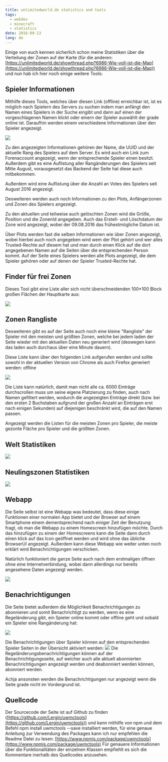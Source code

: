 ```yaml
---
title: unlimitedworld.de statistics and tools
tags:
  - webdev
  - minecraft
  - statistics
date: 2016-09-13
lang: de
---
```


Einige von euch kennen sicherlich schon meine Statistiken über die Verteilung der Zonen auf der Karte (für die anderen: [https://unlimitedworld.de/showthread.php?6986-Wie-voll-ist-die-Map](https://unlimitedworld.de/showthread.php?6986-Wie-voll-ist-die-Map)) und nun hab ich hier noch einige weitere Tools:

## Spieler Informationen

Mithilfe dieses Tools, welches über diesen Link (offline) erreichbar ist, ist es möglich nach Spielern des Servers zu suchen indem man anfängt den Namen eines Spielers in der Suche eingibt und dann auf einen der vorgeschlagenen Namen klickt oder einern der Spieler auswählt der grade online ist. Daraufhin werden einem verschiedene Informationen über den Spieler angezeigt.

![](r1SaQDO.jpg)

Zu den angezeigten Informationen gehören der Name, die UUID und der aktuelle Rang des Spielers auf dem Server. Es wird auch ein Link zum Forenaccount angezeigt, wenn der entsprechende Spieler einen besitzt. Außerdem gibt es eine Auflistung aller Rangänderungen des Spielers seit Mitte August, vorausgesetzt das Backend der Seite hat diese auch mitbekommen.

Außerdem wird eine Auflistung über die Anzahl an Votes des Spielers seit August 2016 angezeigt.

Desweiteren werden auch noch Informationen zu den Plots, Anfängerzonen und Zonen des Spielers angezeigt.

Zu den aktuellen und teilweise auch gelöschten Zonen wird die Größe, Position und die ZonenId angegeben. Auch das Erstell- und Löschdatum der Zone wird angezeigt, wobei der 09.08.2016 das frühestmögliche Datum ist.

Über Plots werden fast die selben Informationen wie über Zonen angezeigt, wobei hierbei auch noch angegeben wird wem der Plot gehört und wer alles Trusted-Rechte auf diesem hat und man durch einen Klick auf die dort angegebenen Namen auf die Seiten über die entsprechenden Person kommt. Auf der Seite eines Spielers werden alle Plots angezeigt, die dem Spieler gehören oder auf denen der Spieler Trusted-Rechte hat.


## Finder für frei Zonen


Dieses Tool gibt eine Liste aller sich nicht überschneidenden 100*100 Block großen Flächen der Hauptkarte aus:


![](iWHh0Cw.png)


## Zonen Rangliste


Desweiteren gibt es auf der Seite auch noch eine kleine "Rangliste" der Spieler mit den meisten und größten Zonen, welche bei jedem laden der Seite wieder mit den aktuellen Daten neu generiert wird (deswegen kann das laden auch durchaus über eine Minute dauern).


Diese Liste kann über den folgenden Link aufgerufen werden und sollte sowohl in der aktuellen Version von Chrome als auch Firefox generiert werden: offline


![](kWluWG1.png)


Die Liste kann natürlich, damit man nicht alle ca. 6000 Einträge durchscrollen muss um seine eigene Platzierung zu finden, auch nach Namen gefiltert werden, wodurch die angezeigten Einträge direkt (bzw. bei den ersten 2 Buchstaben aufgrund der großen Anzahl an Einträgen erst nach einigen Sekunden) auf diejenigen beschränkt wird, die auf den Namen passen.


Angezeigt werden die Listen für die meisten Zonen pro Spieler, die meiste gezonte Fläche pro Spieler und die größten Zonen.
## Welt Statistiken

![](p9pcC6P.png)



## Neulingszonen Statistiken

![](Q9Gnr3g.png)

## Webapp


Die Seite selbst ist eine Webapp was bedeutet, dass diese einige Funktionen einer normalen App bietet und der Browser auf einem Smartphone einem dementsprechend nach einiger Zeit der Benutzung fragt, ob man die Webapp zu einem Homescreen hinzufügen möchte. Durch das hinzufügen zu einem der Homescreens kann die Seite dann durch einen klick auf das Icon geöffnet werden und wird ohne das übliche BrowserUI angezeigt. Außerdem kann diese Webapp wie weiter unten noch erklärt wird Benachrichtigungen verschicken.

Natürlich funktioniert die ganze Seite auch nach dem erstmaligen öffnen ohne eine Internetverbindung, wobei dann allerdings nur bereits angesehene Daten angezeigt werden.

![](de97NnS.png)


## Benachrichtigungen

Die Seite bietet außerdem die Möglichkeit Benachrichtigungen zu abonnieren und somit Benachrichtigt zu werden, wenn es eine Regeländerung gibt, ein Spieler online kommt oder offline geht und sobald ein Spieler eine Rangänderung hat:

![](4h9JvkX.png)

Die Benachrichtigungen über Spieler können auf den entsprechenden Spieler Seiten in der Übersicht aktiviert werden:
![](iz6tH7Y.png)
Die Regeländerungsbenachrichtigungen können auf der Benachrichtigungsseite, auf welcher auch alle aktuell abonnierten Benachrichtigungen angezeigt werden und deabonniert werden können, abonniert werden.

Achja ansonsten werden die Benachrichtigungen nur angezeigt wenn die Seite grade nicht im Vordergrund ist.


## Quellcode


Der Sourcecode der Seite ist auf Github zu finden ([https://github.com/Lergin/uwmctools](https://github.com/Lergin/uwmctools)) und kann mithilfe von npm und dem Befehl npm install uwmctools --save installiert werden, für eine genaue Anleitung zur Verwendung des Packages kann ich nur empfehlen die Readme Datei zu lesen: [https://www.npmjs.com/package/uwmctools](https://www.npmjs.com/package/uwmctools) Für genauere Informationen über die Funktionalitäten der einzelnen Klassen empfiehlt es sich die Kommentare inerhalb des Quellcodes anzusehen.